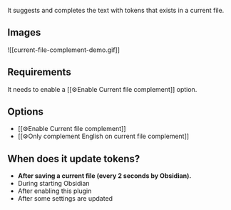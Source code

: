 It suggests and completes the text with tokens that exists in a current file.

## Images

![[current-file-complement-demo.gif]]

## Requirements

It needs to enable a [[⚙️Enable Current file complement]] option.

## Options

- [[⚙️Enable Current file complement]]
- [[⚙️Only complement English on current file complement]]


## When does it update tokens?

- **After saving a current file (every 2 seconds by Obsidian).**
- During starting Obsidian
- After enabling this plugin
- After some settings are updated